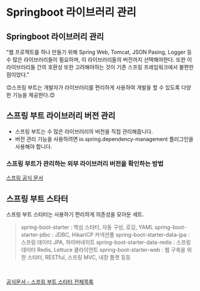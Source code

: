 # Springboot 라이브러리 관리

## Springboot 라이브러리 관리
"웹 프로젝트를 하나 만들기 위해 Spring Web, Tomcat, JSON Pasing, Logger 등 수 많은 라이브러리들이 필요하며, 이 라이브러리들의 버전까지 선택해야한다. 또한 이 라이브러리들 간의 호환성 또한 고려해야하는 것이 기존 스프링 프레임워크에서 불편한 점이었다."
<br/>

😊스프링 부트는 개발자가 라이브러리를 편리하게 사용하여 개발을 할 수 있도록 다양한 기능을 제공한다.😊
<br/>

## 스프링 부트 라이브러리 버전 관리
 - 스프링 부트는 수 많은 라이브러리의 버전을 직접 관리해줍니다. 
 - 버전 관리 기능을 사용하려면 io.spring.dependency-management 플러그인을 사용해야 합니다.  

### 스프링 부트가 관리하는 외부 라이브러리 버전을 확인하는 방법
[스프링 공식 문서](https://docs.spring.io/spring-boot/docs/current/reference/html/dependency-versions.html#appendix.dependency-versions.coordinates)

## 스프링 부트 스타터
스프링 부트 스타터는 사용하기 편리하게 의존성을 모아둔 세트.
> spring-boot-starter : 핵심 스타터, 자동 구성, 로깅, YAML
> spring-boot-starter-jdbc : JDBC, HikariCP 커넥션풀
> spring-boot-starter-data-jpa : 스프링 데이터 JPA, 하이버네이트
> spring-boot-starter-data-redis : 스프링 데이터 Redis, Lettuce 클라이언트
> spring-boot-starter-web : 웹 구축을 위한 스타터, RESTful, 스프링 MVC, 내장 톰캣
> 등등
<br/>

[공식문서 - 스프링 부트 스타터 전체목록](https://docs.spring.io/spring-boot/docs/current/reference/html/using.html#using.build-systems.starters) 


